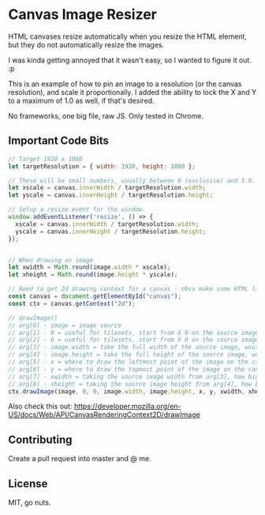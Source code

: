 # Canvas Image Resizer

HTML canvases resize automatically when you resize the HTML element, but they do not automatically resize the images.

I was kinda getting annoyed that it wasn't easy, so I wanted to figure it out. :p

This is an example of how to pin an image to a resolution (or the canvas resolution), and scale it proportionally. I added the ability to lock the X and Y to a maximum of 1.0 as well, if that's desired.

No frameworks, one big file, raw JS. Only tested in Chrome.

## Important Code Bits

```js
// Target 1920 x 1080
let targetResolution = { width: 1920, height: 1080 };

// These will be small numbers, usually between 0 (exclusive) and 5.0. Depends on the screen size. :p
let xscale = canvas.innerWidth / targetResolution.width;
let yscale = canvas.innerHeight / targetResolution.height;

// Setup a resize event for the window.
window.addEventListener('resize', () => {
  xscale = canvas.innerWidth / targetResolution.width;
  yscale = canvas.innerHeight / targetResolution.height;
});


// When drawing an image
let xwidth = Math.round(image.width * xscale);
let xheight = Math.round(image.height * yscale);

// Need to get 2d drawing context for a canvas - obvs make some HTML like this: <canvas id="canvas"></canvas>
const canvas = document.getElementById("canvas");
const ctx = canvas.getContext("2d");

// drawImage()
// arg[0] - image = image source
// arg[1] - 0 = useful for tilesets, start from X 0 on the source image
// arg[2] - 0 = useful for tilesets, start from X 0 on the source image
// arg[3] - image.width = take the full width of the source image, would be smaller for tilesets
// arg[4] - image.height = take the full height of the source image, would be smaller for tilesets
// arg[5] - x = where to draw the leftmost point of the image on the canvas
// arg[6] - y = where to draw the topmost point of the image on the canvas
// arg[7] - xwidth = taking the source image width from arg[3], how big/small should it be in width (this is the squash/stretch)
// arg[8] - xheight = taking the source image height from arg[4], how big/small should it be in height (this is the squash/stretch)
ctx.drawImage(image, 0, 0, image.width, image.height, x, y, xwidth, xheight);
```

Also check this out: <https://developer.mozilla.org/en-US/docs/Web/API/CanvasRenderingContext2D/drawImage>

## Contributing

Create a pull request into master and @ me.

## License

MIT, go nuts.
